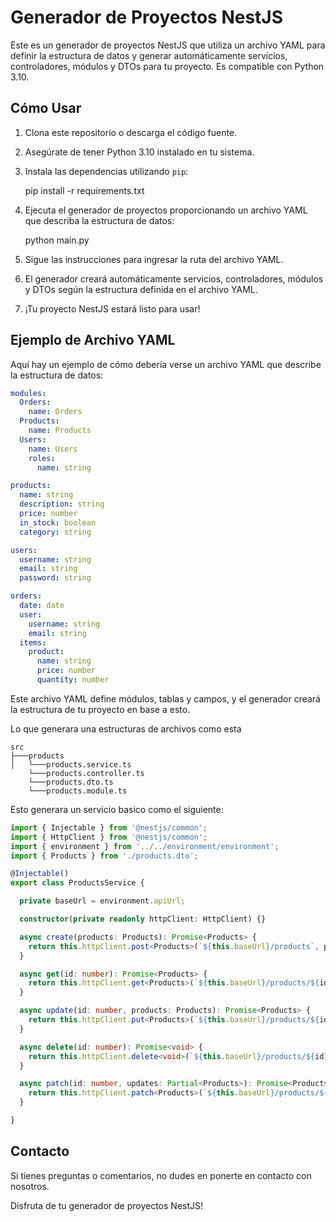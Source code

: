 # Generador de Proyectos NestJS

Este es un generador de proyectos NestJS que utiliza un archivo YAML para definir la estructura de datos y generar automáticamente servicios, controladores, módulos y DTOs para tu proyecto. Es compatible con Python 3.10.

## Cómo Usar

1. Clona este repositorio o descarga el código fuente.
2. Asegúrate de tener Python 3.10 instalado en tu sistema.
3. Instala las dependencias utilizando `pip`:

   pip install -r requirements.txt

4. Ejecuta el generador de proyectos proporcionando un archivo YAML que describa la estructura de datos:

   python main.py

5. Sigue las instrucciones para ingresar la ruta del archivo YAML.
6. El generador creará automáticamente servicios, controladores, módulos y DTOs según la estructura definida en el archivo YAML.
7. ¡Tu proyecto NestJS estará listo para usar!

## Ejemplo de Archivo YAML

Aquí hay un ejemplo de cómo debería verse un archivo YAML que describe la estructura de datos:

```yaml
modules:
  Orders:
    name: Orders
  Products:
    name: Products
  Users:
    name: Users
    roles:
      name: string

products:
  name: string
  description: string
  price: number
  in_stock: boolean
  category: string

users:
  username: string
  email: string
  password: string

orders:
  date: date
  user:
    username: string
    email: string
  items:
    product:
      name: string
      price: number
      quantity: number
```

Este archivo YAML define módulos, tablas y campos, y el generador creará la estructura de tu proyecto en base a esto.

Lo que generara una estructuras de archivos como esta
```
src
├───products
│   └───products.service.ts
    └───products.controller.ts
    └───products.dto.ts
    └───products.module.ts
```
Esto generara un servicio basico como el siguiente: 

```typescript
import { Injectable } from '@nestjs/common';
import { HttpClient } from '@nestjs/common';
import { environment } from '../../environment/environment';
import { Products } from './products.dto';

@Injectable()
export class ProductsService {

  private baseUrl = environment.apiUrl;

  constructor(private readonly httpClient: HttpClient) {}

  async create(products: Products): Promise<Products> {
    return this.httpClient.post<Products>(`${this.baseUrl}/products`, products).toPromise();
  }

  async get(id: number): Promise<Products> {
    return this.httpClient.get<Products>(`${this.baseUrl}/products/${id}`).toPromise();
  }

  async update(id: number, products: Products): Promise<Products> {
    return this.httpClient.put<Products>(`${this.baseUrl}/products/${id}`, products).toPromise();
  }

  async delete(id: number): Promise<void> {
    return this.httpClient.delete<void>(`${this.baseUrl}/products/${id}`).toPromise();
  }

  async patch(id: number, updates: Partial<Products>): Promise<Products> {
    return this.httpClient.patch<Products>(`${this.baseUrl}/products/${id}`, updates).toPromise();
  }

}
```

## Contacto

Si tienes preguntas o comentarios, no dudes en ponerte en contacto con nosotros.

Disfruta de tu generador de proyectos NestJS!
